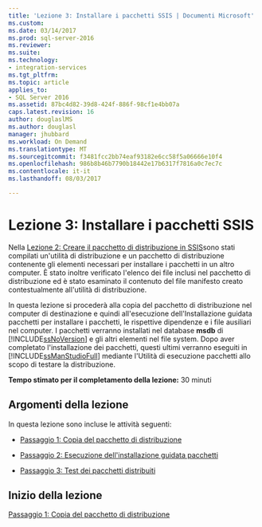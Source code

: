 ```yaml
---
title: 'Lezione 3: Installare i pacchetti SSIS | Documenti Microsoft'
ms.custom: 
ms.date: 03/14/2017
ms.prod: sql-server-2016
ms.reviewer: 
ms.suite: 
ms.technology:
- integration-services
ms.tgt_pltfrm: 
ms.topic: article
applies_to:
- SQL Server 2016
ms.assetid: 87bc4d82-39d8-424f-886f-98cf1e4bb07a
caps.latest.revision: 16
author: douglaslMS
ms.author: douglasl
manager: jhubbard
ms.workload: On Demand
ms.translationtype: MT
ms.sourcegitcommit: f3481fcc2bb74eaf93182e6cc58f5a06666e10f4
ms.openlocfilehash: 986b8b46b7790b18442e17b6317f7816a0c7ec7c
ms.contentlocale: it-it
ms.lasthandoff: 08/03/2017

---
```

# <a name="lesson-3-install-ssis-packages"></a>Lezione 3: Installare i pacchetti SSIS
Nella [Lezione 2: Creare il pacchetto di distribuzione in SSIS](../integration-services/lesson-2-create-the-deployment-bundle-in-ssis.md)sono stati compilati un'utilità di distribuzione e un pacchetto di distribuzione contenente gli elementi necessari per installare i pacchetti in un altro computer. È stato inoltre verificato l'elenco dei file inclusi nel pacchetto di distribuzione ed è stato esaminato il contenuto del file manifesto creato contestualmente all'utilità di distribuzione.  
  
In questa lezione si procederà alla copia del pacchetto di distribuzione nel computer di destinazione e quindi all'esecuzione dell'Installazione guidata pacchetti per installare i pacchetti, le rispettive dipendenze e i file ausiliari nel computer. I pacchetti verranno installati nel database **msdb** di [!INCLUDE[ssNoVersion](../includes/ssnoversion-md.md)] e gli altri elementi nel file system. Dopo aver completato l'installazione dei pacchetti, questi ultimi verranno eseguiti in [!INCLUDE[ssManStudioFull](../includes/ssmanstudiofull-md.md)] mediante l'Utilità di esecuzione pacchetti allo scopo di testare la distribuzione.  
  
**Tempo stimato per il completamento della lezione:** 30 minuti  
  
## <a name="lesson-tasks"></a>Argomenti della lezione  
In questa lezione sono incluse le attività seguenti:  
  
-   [Passaggio 1: Copia del pacchetto di distribuzione](../integration-services/lesson-3-1-copying-the-deployment-bundle.md)  
  
-   [Passaggio 2: Esecuzione dell'installazione guidata pacchetti](../integration-services/lesson-3-2-running-the-package-installation-wizard.md)  
  
-   [Passaggio 3: Test dei pacchetti distribuiti](../integration-services/lesson-3-3-testing-the-deployed-packages.md)  
  
## <a name="start-the-lesson"></a>Inizio della lezione  
[Passaggio 1: Copia del pacchetto di distribuzione](../integration-services/lesson-3-1-copying-the-deployment-bundle.md)  
  
  
  

